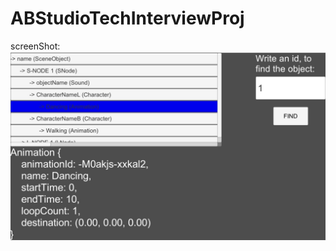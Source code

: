 # ABStudioTechInterviewProj
screenShot:
![alt text](https://github.com/HaiGo/ABStudioTechInterviewProj/blob/main/screenShot.jpg)
